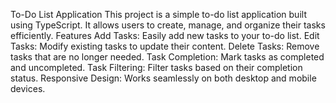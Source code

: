 To-Do List Application
This project is a simple to-do list application built using TypeScript. It allows users to create, manage, and organize their tasks efficiently.
Features
Add Tasks: Easily add new tasks to your to-do list.
Edit Tasks: Modify existing tasks to update their content.
Delete Tasks: Remove tasks that are no longer needed.
Task Completion: Mark tasks as completed and uncompleted.
Task Filtering: Filter tasks based on their completion status.
Responsive Design: Works seamlessly on both desktop and mobile devices.
